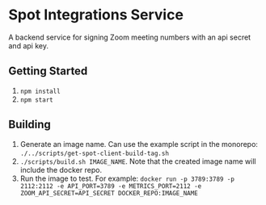 # Spot Integrations Service

A backend service for signing Zoom meeting numbers with an api secret and api key.

## Getting Started
1. `npm install`
1. `npm start`

## Building
1. Generate an image name. Can use the example script in the monorepo: `./../scripts/get-spot-client-build-tag.sh`
1. `./scripts/build.sh IMAGE_NAME`. Note that the created image name will include the docker repo.
1. Run the image to test. For example: `docker run -p 3789:3789 -p 2112:2112 -e API_PORT=3789 -e METRICS_PORT=2112 -e ZOOM_API_SECRET=API_SECRET DOCKER_REPO:IMAGE_NAME`
